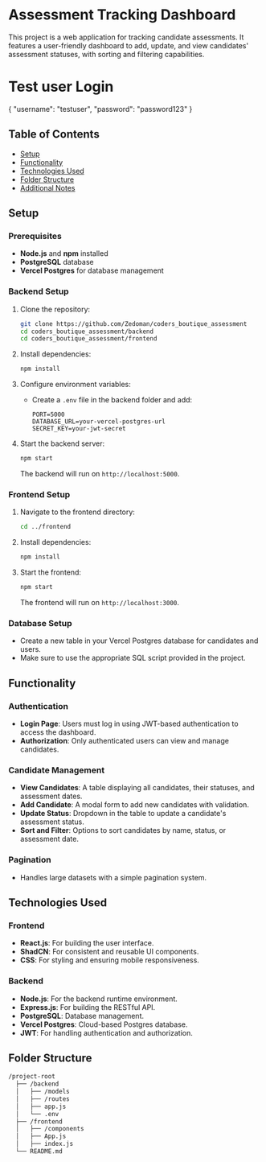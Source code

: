 # Assessment Tracking Dashboard

This project is a web application for tracking candidate assessments. It features a user-friendly dashboard to add, update, and view candidates' assessment statuses, with sorting and filtering capabilities.

# Test user Login
{
  "username": "testuser",
  "password": "password123"
}

## Table of Contents
- [Setup](#setup)
- [Functionality](#functionality)
- [Technologies Used](#technologies-used)
- [Folder Structure](#folder-structure)
- [Additional Notes](#additional-notes)

## Setup

### Prerequisites
- **Node.js** and **npm** installed
- **PostgreSQL** database
- **Vercel Postgres** for database management

### Backend Setup

1. Clone the repository:
    ```bash
    git clone https://github.com/Zedoman/coders_boutique_assessment
    cd coders_boutique_assessment/backend
    cd coders_boutique_assessment/frontend
    ```

2. Install dependencies:
    ```bash
    npm install
    ```

3. Configure environment variables:
   - Create a `.env` file in the backend folder and add:
     ```env
     PORT=5000
     DATABASE_URL=your-vercel-postgres-url
     SECRET_KEY=your-jwt-secret
     ```

4. Start the backend server:
    ```bash
    npm start
    ```
    The backend will run on `http://localhost:5000`.

### Frontend Setup

1. Navigate to the frontend directory:
    ```bash
    cd ../frontend
    ```

2. Install dependencies:
    ```bash
    npm install
    ```

3. Start the frontend:
    ```bash
    npm start
    ```
    The frontend will run on `http://localhost:3000`.

### Database Setup

- Create a new table in your Vercel Postgres database for candidates and users.
- Make sure to use the appropriate SQL script provided in the project.

## Functionality

### Authentication
- **Login Page**: Users must log in using JWT-based authentication to access the dashboard.
- **Authorization**: Only authenticated users can view and manage candidates.

### Candidate Management
- **View Candidates**: A table displaying all candidates, their statuses, and assessment dates.
- **Add Candidate**: A modal form to add new candidates with validation.
- **Update Status**: Dropdown in the table to update a candidate's assessment status.
- **Sort and Filter**: Options to sort candidates by name, status, or assessment date.

### Pagination
- Handles large datasets with a simple pagination system.

## Technologies Used

### Frontend
- **React.js**: For building the user interface.
- **ShadCN**: For consistent and reusable UI components.
- **CSS**: For styling and ensuring mobile responsiveness.

### Backend
- **Node.js**: For the backend runtime environment.
- **Express.js**: For building the RESTful API.
- **PostgreSQL**: Database management.
- **Vercel Postgres**: Cloud-based Postgres database.
- **JWT**: For handling authentication and authorization.

## Folder Structure

```bash
/project-root
  ├── /backend
  │   ├── /models
  │   ├── /routes
  │   ├── app.js
  │   └── .env
  ├── /frontend
  │   ├── /components
  │   ├── App.js
  │   ├── index.js
  └── README.md

